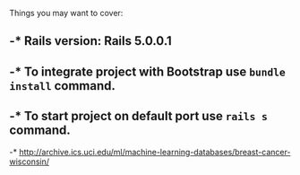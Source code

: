 Things you may want to cover:

-* Rails version: Rails 5.0.0.1
-
-* To integrate project with Bootstrap use `bundle install` command.
-
-* To start project on default port use `rails s` command.
-
-* http://archive.ics.uci.edu/ml/machine-learning-databases/breast-cancer-wisconsin/
